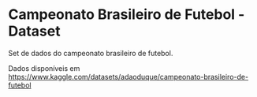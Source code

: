 # Campeonato Brasileiro de Futebol - Dataset

Set de dados do campeonato brasileiro de futebol.

Dados disponíveis em https://www.kaggle.com/datasets/adaoduque/campeonato-brasileiro-de-futebol
